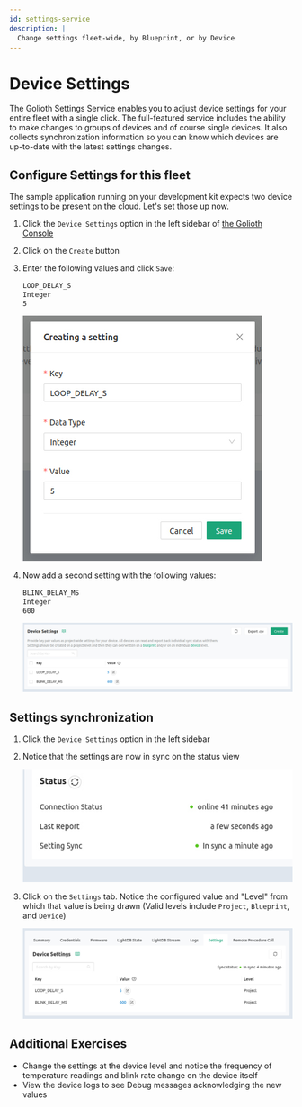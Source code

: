```yaml
---
id: settings-service
description: |
  Change settings fleet-wide, by Blueprint, or by Device
---
```


# Device Settings

The Golioth Settings Service enables you to adjust device settings for your
entire fleet with a single click. The full-featured service includes the ability
to make changes to groups of devices and of course single devices. It also
collects synchronization information so you can know which devices are
up-to-date with the latest settings changes.

## Configure Settings for this fleet

The sample application running on your development kit expects two device
settings to be present on the cloud. Let's set those up now.

1. Click the `Device Settings` option in the left sidebar of [the Golioth
   Console](https://console.golioth.io)
2. Click on the `Create` button
3. Enter the following values and click `Save`:

    ```
    LOOP_DELAY_S
    Integer
    5
    ```

    ![Adding a Device Setting](./assets/settings-service-add-key-value.jpg)

4. Now add a second setting with the following values:

    ```
    BLINK_DELAY_MS
    Integer
    600
    ```

    ![Project view of Device Setting](./assets/settings-service-project-level.jpg)

## Settings synchronization

1. Click the `Device Settings` option in the left sidebar
2. Notice that the settings are now in sync on the status view

    ![Device Settings in sync](./assets/settings-service-in-sync.jpg)

3. Click on the `Settings` tab. Notice the configured value and "Level" from
   which that value is being drawn (Valid levels include `Project`, `Blueprint`,
   and `Device`)

    ![Device Settings at the device level](./assets/settings-service-device-level.jpg)

## Additional Exercises

* Change the settings at the device level and notice the frequency of
  temperature readings and blink rate change on the device itself
* View the device logs to see Debug messages acknowledging the new values
